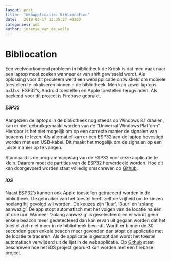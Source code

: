 ```yaml
---
layout: post
title:  "Webapplicatie: Bibliocation"
date:   2018-05-17 12:35:27 +0200
categories: web
author: jeremie_van_de_walle
---
```


# Bibliocation

Een veelvoorkomend probleem in bibliotheek de Krook is dat men vaak naar een laptop moet zoeken wanneer er van shift gewisseld wordt. Als oplossing voor dit probleem werd een webapplicatie ontwikkeld om mobiele toestellen te lokaliseren binnenin de bibliotheek. Men kan zowel laptops a.d.h.v. ESP32’s, Android toestellen en Apple toestellen terugvinden. Als backend voor dit project is Firebase gebruikt. 

##### ESP32

Aangezien de laptops in de bibliotheek nog steeds op Windows 8.1 draaien, kan er niet gebruikgemaakt worden van de “Universal Windows Platform”.  Hierdoor is het niet mogelijk om op een correcte manier de signalen van beacons te lezen. Als alternatief kan er een ESP32 aan de laptop bevestigd worden met een USB-kabel. Dit maakt het mogelijk om de signalen op een juiste manier op te vangen. 

Standaard is de programmaopslag van de ESP32 voor deze applicatie te klein. Daarom moet de partities van de ESP32 herverdeeld worden. Hoe dit kan doorgevoerd worden staat volledig omschreven op [Github](https://github.com/lab9k/Beacons/tree/master/Web/ESP32). 


##### iOS

Naast ESP32’s kunnen ook Apple toestellen getraceerd worden in de bibliotheek. De gebruiker van het toestel heeft zelf de vrijheid om te kiezen hoelang hij gevolgd wil worden. De keuzes zijn ‘1uur’, ‘3uur’ en ‘zolang aanwezig’. De app stopt automatisch met het volgen van de locatie na één of drie uur. Wanneer ‘zolang aanwezig’ is geselecteerd en er wordt geen enkele beacon meer gedetecteerd dan kan ervan uit gegaan worden dat het toestel zich niet meer in de bibliotheek bevindt. Wordt er binnen de 30 seconden geen enkele beacon meer gevonden dan stopt de applicatie met de locatie te traceren. Als de applicatie is gestopt dan wordt het toestel automatisch verwijderd uit de lijst in de webapplicatie.  Op [Github](https://github.com/lab9k/Beacons/tree/master/Web/iOS) staat beschreven hoe het iOS project gebruikt kan worden met een firebase project. 


